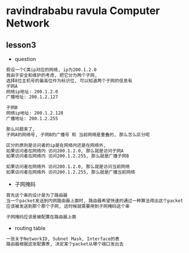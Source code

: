 ravindrababu ravula Computer Network
====================================

## lesson3

* question

```txt
假设一个C类ip对应的网络, ip为200.1.2.0
我由于安全和维护的考虑, 把它分为两个子网,
选择8位主机号的最高位作为标识位, 可以知道两个子网的信息有
子网A
网络ip地址: 200.1.2.0
广播地址: 200.1.2.127

子网B
网络ip地址: 200.1.2.128
广播地址: 200.1.2.255

那么问题来了,
子网A的网络号, 子网B的广播号 和 当前网络是重叠的, 那么怎么区分呢

区分的原则是访问者的ip是在网络内还是在网络外,
如果访问者在网络内 访问200.1.2.0, 那么就是访问子网A
如果访问者在网络内 访问200.1.2.255, 那么就是广播子网B

如果访问者在网络外 访问200.1.2.0, 那么就是访问当前网络
如果访问者在网络外 访问200.1.2.255, 那么就是广播当前网络
```

* 子网掩码

```txt
首先这个串的设计是为了路由器
当一个packet发送到内网路由器上面时, 路由器希望快速的通过一种算法得出这个packet
应该被发送到那个那个子网, 这时候就需要用到子网掩码这个串

子网掩码应该是被配置在路由器上面
```

* routing table

```txt
一张关于NetworkID, Subnet Mask, Interface的表
路由器根据这张配置表, 决定某个packet从哪个端口发出去
```
